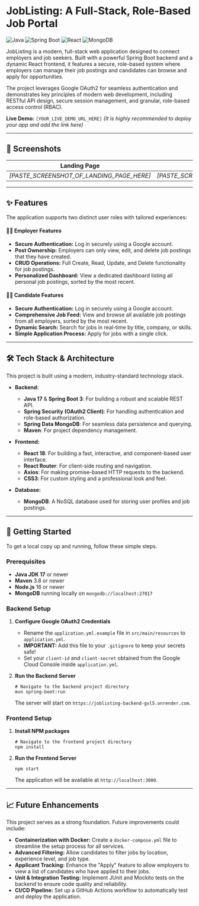 # JobListing: A Full-Stack, Role-Based Job Portal

![Java](https://img.shields.io/badge/Java-17+-ED8B00?style=for-the-badge&logo=openjdk&logoColor=white)
![Spring Boot](https://img.shields.io/badge/Spring_Boot-3.x-6DB33F?style=for-the-badge&logo=spring&logoColor=white)
![React](https://img.shields.io/badge/React-18-61DAFB?style=for-the-badge&logo=react&logoColor=black)
![MongoDB](https://img.shields.io/badge/MongoDB-47A248?style=for-the-badge&logo=mongodb&logoColor=white)

JobListing is a modern, full-stack web application designed to connect employers and job seekers. Built with a powerful Spring Boot backend and a dynamic React frontend, it features a secure, role-based system where employers can manage their job postings and candidates can browse and apply for opportunities.

The project leverages Google OAuth2 for seamless authentication and demonstrates key principles of modern web development, including RESTful API design, secure session management, and granular, role-based access control (RBAC).

**Live Demo:** `[YOUR_LIVE_DEMO_URL_HERE]` *(It is highly recommended to deploy your app and add the link here)*

---
## 📸 Screenshots

| Landing Page | Candidate Job Feed | Employer Dashboard |
| :---: | :---: | :---: |
| *[PASTE_SCREENSHOT_OF_LANDING_PAGE_HERE]* | *[PASTE_SCREENSHOT_OF_CANDIDATE_FEED_HERE]* | *[PASTE_SCREENSHOT_OF_EMPLOYER_DASHBOARD_HERE]* |

---
## ✨ Features

The application supports two distinct user roles with tailored experiences:

#### **👨‍💼 Employer Features**
* **Secure Authentication:** Log in securely using a Google account.
* **Post Ownership:** Employers can only view, edit, and delete job postings that they have created.
* **CRUD Operations:** Full Create, Read, Update, and Delete functionality for job postings.
* **Personalized Dashboard:** View a dedicated dashboard listing all personal job postings, sorted by the most recent.

#### **👩‍💻 Candidate Features**
* **Secure Authentication:** Log in securely using a Google account.
* **Comprehensive Job Feed:** View and browse all available job postings from all employers, sorted by the most recent.
* **Dynamic Search:** Search for jobs in real-time by title, company, or skills.
* **Simple Application Process:** Apply for jobs with a single click.

---
## 🛠️ Tech Stack & Architecture

This project is built using a modern, industry-standard technology stack.

* **Backend:**
    * **Java 17** & **Spring Boot 3**: For building a robust and scalable REST API.
    * **Spring Security (OAuth2 Client)**: For handling authentication and role-based authorization.
    * **Spring Data MongoDB**: For seamless data persistence and querying.
    * **Maven**: For project dependency management.

* **Frontend:**
    * **React 18**: For building a fast, interactive, and component-based user interface.
    * **React Router**: For client-side routing and navigation.
    * **Axios**: For making promise-based HTTP requests to the backend.
    * **CSS3**: For custom styling and a professional look and feel.

* **Database:**
    * **MongoDB**: A NoSQL database used for storing user profiles and job postings.

---
## 🚀 Getting Started

To get a local copy up and running, follow these simple steps.

### Prerequisites

* **Java JDK 17** or newer
* **Maven** 3.8 or newer
* **Node.js** 16 or newer
* **MongoDB** running locally on `mongodb://localhost:27017`

### Backend Setup

1.  **Configure Google OAuth2 Credentials**
    * Rename the `application.yml.example` file in `src/main/resources` to `application.yml`.
    * **IMPORTANT:** Add this file to your `.gitignore` to keep your secrets safe!
    * Set your `client-id` and `client-secret` obtained from the Google Cloud Console inside `application.yml`.

2.  **Run the Backend Server**
    ```shell
    # Navigate to the backend project directory
    mvn spring-boot:run
    ```
    The server will start on `https://joblisting-backend-gvl5.onrender.com`.

### Frontend Setup

1.  **Install NPM packages**
    ```shell
    # Navigate to the frontend project directory
    npm install
    ```
2.  **Run the Frontend Server**
    ```shell
    npm start
    ```
    The application will be available at `http://localhost:3000`.

---
## 📈 Future Enhancements

This project serves as a strong foundation. Future improvements could include:
* **Containerization with Docker:** Create a `docker-compose.yml` file to streamline the setup process for all services.
* **Advanced Filtering:** Allow candidates to filter jobs by location, experience level, and job type.
* **Applicant Tracking:** Enhance the "Apply" feature to allow employers to view a list of candidates who have applied to their jobs.
* **Unit & Integration Testing:** Implement JUnit and Mockito tests on the backend to ensure code quality and reliability.
* **CI/CD Pipeline:** Set up a GitHub Actions workflow to automatically test and deploy the application.
